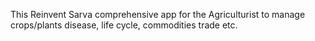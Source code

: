 This Reinvent Sarva comprehensive app for the Agriculturist to manage crops/plants disease, life cycle, commodities trade etc.
